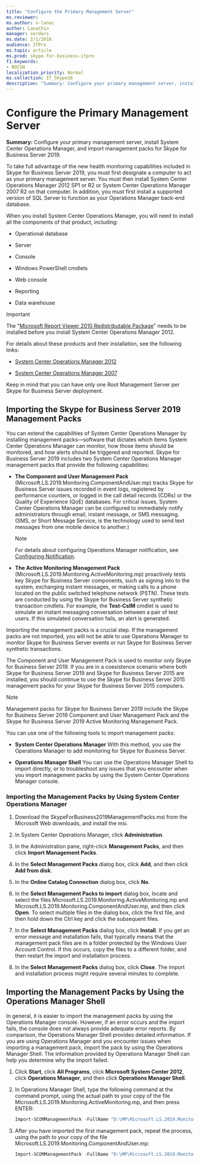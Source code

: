 ```yaml
---
title: "Configure the Primary Management Server"
ms.reviewer: 
ms.author: v-lanac
author: LanaChin
manager: serdars
ms.date: 2/1/2018
audience: ITPro
ms.topic: article
ms.prod: skype-for-business-itpro
f1.keywords:
- NOCSH
localization_priority: Normal
ms.collection: IT_Skype16
description: "Summary: Configure your primary management server, install System Center Operations Manager, and import management packs for Skype for Business Server 2019."
---
```


# Configure the Primary Management Server

**Summary:** Configure your primary management server, install System Center Operations Manager, and import management packs for Skype for Business Server 2019.

To take full advantage of the new health monitoring capabilities included in Skype for Business Server 2019, you must first designate a computer to act as your primary management server. You must then install System Center Operations Manager 2012 SP1 or R2 or System Center Operations Manager 2007 R2 on that computer. In addition, you must first install a supported version of SQL Server to function as your Operations Manager back-end database.

When you install System Center Operations Manager, you will need to install all the components of that product, including:

- Operational database

- Server

- Console

- Windows PowerShell cmdlets

- Web console

- Reporting

- Data warehouse

> [!IMPORTANT]
> The "[Microsoft Report Viewer 2010 Redistributable Package](https://www.microsoft.com/download/details.aspx?id=6442)" needs to be installed before you install System Center Operations Manager 2012.

For details about these products and their installation, see the following links:

- [System Center Operations Manager 2012](https://go.microsoft.com/fwlink/p/?linkid=257527)

- [System Center Operations Manager 2007](https://technet.microsoft.com/library/bb735860.aspx)

Keep in mind that you can have only one Root Management Server per Skype for Business Server deployment.

## Importing the Skype for Business Server 2019 Management Packs

You can extend the capabilities of System Center Operations Manager by installing management packs—software that dictates which items System Center Operations Manager can monitor, how those items should be monitored, and how alerts should be triggered and reported. Skype for Business Server 2019 includes two System Center Operations Manager management packs that provide the following capabilities:

- **The Component and User Management Pack** (Microsoft.LS.2019.Monitoring.ComponentAndUser.mp) tracks Skype for Business Server issues recorded in event logs, registered by performance counters, or logged in the call detail records (CDRs) or the Quality of Experience (QoE) databases. For critical issues, System Center Operations Manager can be configured to immediately notify administrators through email, instant message, or SMS messaging. (SMS, or Short Message Service, is the technology used to send text messages from one mobile device to another.)

    > [!NOTE]
    >  For details about configuring Operations Manager notification, see [Configuring Notification](https://go.microsoft.com/fwlink/p/?LinkID=268785&amp;amp;clcid=0x409).

- **The Active Monitoring Management Pack** (Microsoft.LS.2019.Monitoring.ActiveMonitoring.mp) proactively tests key Skype for Business Server components, such as signing into to the system, exchanging instant messages, or making calls to a phone located on the public switched telephone network (PSTN). These tests are conducted by using the Skype for Business Server synthetic transaction cmdlets. For example, the **Test-CsIM** cmdlet is used to simulate an instant messaging conversation between a pair of test users. If this simulated conversation fails, an alert is generated.

Importing the management packs is a crucial step. If the management packs are not imported, you will not be able to use Operations Manager to monitor Skype for Business Server events or run Skype for Business Server synthetic transactions.

The Component and User Management Pack is used to monitor only Skype for Business Server 2019. If you are in a coexistence scenario where both Skype for Business Server 2019 and Skype for Business Server 2015 are installed, you should continue to use the Skype for Business Server 2015 management packs for your Skype for Business Server 2015 computers.

> [!NOTE]
> Management packs for Skype for Business Server 2019 include the Skype for Business Server 2019 Component and User Management Pack and the Skype for Business Server 2019 Active Monitoring Management Pack.

You can use one of the following tools to import management packs:

- **System Center Operations Manager** With this method, you use the Operations Manager to add monitoring for Skype for Business Server.

- **Operations Manager Shell** You can use the Operations Manager Shell to import directly, or to troubleshoot any issues that you encounter when you import management packs by using the System Center Operations Manager console.

### Importing the Management Packs by Using System Center Operations Manager

1. Download the SkypeForBusiness2019ManagementPacks.msi from the Microsoft Web downloads, and install the msi.

2. In System Center Operations Manager, click **Administration**.

3. In the Administration pane, right-click **Management Packs**, and then click **Import Management Packs**.

4. In the **Select Management Packs** dialog box, click **Add**, and then click **Add from disk**.

5. In the **Online Catalog Connection** dialog box, click **No**.

6. In the **Select Management Packs to import** dialog box, locate and select the files Microsoft.LS.2019.Monitoring.ActiveMonitoring.mp and Microsoft.LS.2019.Monitoring.ComponentAndUser.mp, and then click **Open**. To select multiple files in the dialog box, click the first file, and then hold down the Ctrl key and click the subsequent files.

7. In the **Select Management Packs** dialog box, click **Install**. If you get an error message and installation fails, that typically means that the management pack files are in a folder protected by the Windows User Account Control. If this occurs, copy the files to a different folder, and then restart the import and installation process.

8. In the **Select Management Packs** dialog box, click **Close**. The import and installation process might require several minutes to complete.

## Importing the Management Packs by Using the Operations Manager Shell

In general, it is easier to import the management packs by using the Operations Manager console. However, if an error occurs and the import fails, the console does not always provide adequate error reports. By comparison, the Operations Manager Shell provides detailed information. If you are using Operations Manager and you encounter issues when importing a management pack, import the pack by using the Operations Manager Shell. The information provided by Operations Manager Shell can help you determine why the import failed.

1. Click **Start**, click **All Programs**, click **Microsoft System Center 2012**, click **Operations Manager**, and then click **Operations Manager Shell**.

2. In Operations Manager Shell, type the following command at the command prompt, using the actual path to your copy of the file Microsoft.LS.2019.Monitoring.ActiveMonitoring.mp, and then press ENTER:

   ```PowerShell
   Import-SCOMManagementPack -FullName "D:\MP\Microsoft.LS.2019.Monitoring.ActiveMonitoring.mp"
   ```

3. After you have imported the first management pack, repeat the process, using the path to your copy of the file Microsoft.LS.2019.Monitoring.ComponentAndUser.mp:

   ```PowerShell
   Import-SCOMManagementPack -FullName "D:\MP\Microsoft.LS.2019.Monitoring.ComponentAndUser.mp"
   ```
